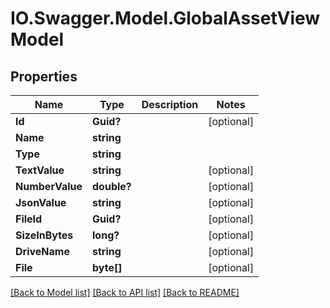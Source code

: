 # IO.Swagger.Model.GlobalAssetViewModel
## Properties

Name | Type | Description | Notes
------------ | ------------- | ------------- | -------------
**Id** | **Guid?** |  | [optional] 
**Name** | **string** |  | 
**Type** | **string** |  | 
**TextValue** | **string** |  | [optional] 
**NumberValue** | **double?** |  | [optional] 
**JsonValue** | **string** |  | [optional] 
**FileId** | **Guid?** |  | [optional] 
**SizeInBytes** | **long?** |  | [optional] 
**DriveName** | **string** |  | [optional] 
**File** | **byte[]** |  | [optional] 

[[Back to Model list]](../README.md#documentation-for-models) [[Back to API list]](../README.md#documentation-for-api-endpoints) [[Back to README]](../README.md)

